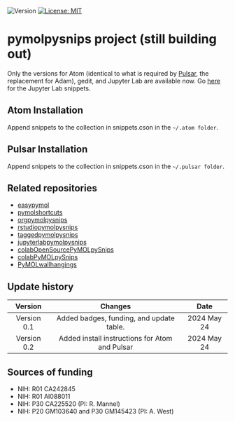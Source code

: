 ![Version](https://img.shields.io/static/v1?label=pymolpysnips&message=0.1&color=brightcolor)
[![License: MIT](https://img.shields.io/badge/License-MIT-blue.svg)](https://opensource.org/licenses/MIT)


# pymolpysnips project (still building out)

Only the versions for Atom (identical to what is required by [Pulsar](https://pulsar-edit.dev/docs/launch-manual/sections/using-pulsar/sections/snippets.html#creating-your-own-snippets), the replacement for Adam), gedit, and Jupyter Lab are available now. Go [here](https://github.com/MooersLab/jupyterlabpymolpysnips) for the Jupyter Lab snippets.


## Atom Installation
Append snippets to the collection in snippets.cson in the `~/.atom folder`.

## Pulsar Installation
Append snippets to the collection in snippets.cson in the `~/.pulsar folder`.

## Related repositories

- [easypymol](https://github.com/MooersLab/EasyPyMOL/edit/master/README.md)
- [pymolshortcuts](https://github.com/MooersLab/pymolshortcuts)
- [orgpymolpysnips](https://github.com/MooersLab/orgpymolpysnips)
- [rstudiopymolpysnips](https://github.com/MooersLab/rstudiopymolpysnips)
- [taggedpymolpysnips](https://github.com/MooersLab/taggedpymolpysnips)
- [jupyterlabpymolpysnips](https://github.com/MooersLab/jupyterlabpymolpysnips)
- [colabOpenSourcePyMOLpySnips](https://github.com/MooersLab/colabOpenSourcePyMOLpySnips)
- [colabPyMOLpySnips](https://github.com/MooersLab/colabPyMOLpySnips)
- [PyMOLwallhangings](https://github.com/MooersLab/PyMOLwallhangings)

## Update history

|Version      | Changes                                                                                                                                    | Date                 |
|:-----------:|:------------------------------------------------------------------------------------------------------------------------------------------:|:--------------------:|
| Version 0.1 |   Added badges, funding, and update table.                                                                                                 | 2024 May 24         |
| Version 0.2 |   Added install instructions for Atom and Pulsar                                                                                           | 2024 May 24         |


## Sources of funding

- NIH: R01 CA242845
- NIH: R01 AI088011
- NIH: P30 CA225520 (PI: R. Mannel)
- NIH: P20 GM103640 and P30 GM145423 (PI: A. West)
